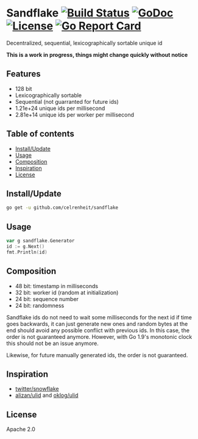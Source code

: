 # Sandflake [![Build Status](https://img.shields.io/travis/celrenheit/sandflake.svg?style=flat-square)](https://travis-ci.org/celrenheit/sandflake) [![GoDoc](https://img.shields.io/badge/godoc-reference-5272B4.svg?style=flat-square)](https://godoc.org/github.com/celrenheit/sandflake) [![License](https://img.shields.io/badge/license-MIT-blue.svg?style=flat-square)](LICENSE) [![Go Report Card](https://goreportcard.com/badge/github.com/celrenheit/sandflake?style=flat-square)](https://goreportcard.com/report/github.com/celrenheit/sandflake)

Decentralized, sequential, lexicographically sortable unique id

**This is a work in progress, things might change quickly without notice**

## Features

* 128 bit
* Lexicographically sortable
* Sequential (not guarranted for future ids)
* 1.21e+24 unique ids per millisecond
* 2.81e+14 unique ids per worker per millisecond


## Table of contents

<!-- START doctoc generated TOC please keep comment here to allow auto update -->
<!-- DON'T EDIT THIS SECTION, INSTEAD RE-RUN doctoc TO UPDATE -->


- [Install/Update](#installupdate)
- [Usage](#usage)
- [Composition](#composition)
- [Inspiration](#inspiration)
- [License](#license)

<!-- END doctoc generated TOC please keep comment here to allow auto update -->

## Install/Update

```bash
go get -u github.com/celrenheit/sandflake
```

## Usage

```go
var g sandflake.Generator
id := g.Next()
fmt.Println(id)
```

## Composition

* 48 bit: timestamp in milliseconds
* 32 bit: worker id (random at initialization)
* 24 bit: sequence number
* 24 bit: randomness

Sandflake ids do not need to wait some milliseconds for the next id if time goes backwards, it can just generate new ones and random bytes at the end should avoid any possible conflict with previous ids. In this case, the order is not guaranteed anymore. However, with Go 1.9's monotonic clock this should not be an issue anymore.

Likewise, for future manually generated ids, the order is not guaranteed.

## Inspiration

* [twitter/snowflake](https://github.com/twitter/snowflake)
* [alizan/ulid](https://github.com/alizain/ulid) and [oklog/ulid](https://github.com/oklog/ulid)

## License

Apache 2.0